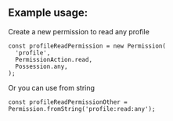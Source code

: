 ## Example usage:

Create a new permission to read any profile

```
const profileReadPermission = new Permission(
  'profile',
  PermissionAction.read,
  Possession.any,
);
```

Or you can use from string
```
const profileReadPermissionOther = Permission.fromString('profile:read:any');
```